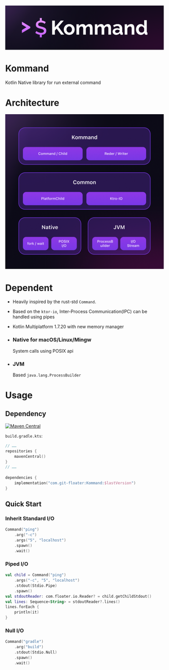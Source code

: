 ![logo](https://raw.githubusercontent.com/floater-git/Artist/main/Kommand/logo.png)

# Kommand

Kotlin Native library for run external command

# Architecture

![architecture](https://raw.githubusercontent.com/floater-git/Artist/main/Kommand/architecture.png)

# Dependent

- Heavily inspired by the rust-std `Command`.
- Based on the `ktor-io`, Inter-Process Communication(IPC) can be handled using pipes
- Kotlin Multiplatform 1.7.20 with new memory manager

- ### Native for macOS/Linux/Mingw

    System calls using POSIX api

- ### JVM

    Based `java.lang.ProcessBuilder`


# Usage

## Dependency

[![Maven Central](https://maven-badges.herokuapp.com/maven-central/com.git-floater/Kommand/badge.svg)](https://maven-badges.herokuapp.com/maven-central/com.git-floater/Kommand)

`build.gradle.kts`:

```kotlin
// ……
repositories {
    mavenCentral()
}
// ……

dependencies {
    implementation("com.git-floater:Kommand:$lastVersion")
}

```

## Quick Start

### Inherit Standard I/O

```kotlin
Command("ping")
    .arg("-c")
    .args("5", "localhost")
    .spawn()
    .wait()
```

### Piped I/O

```kotlin
val child = Command("ping")
    .args("-c", "5", "localhost")
    .stdout(Stdio.Pipe)
    .spawn()
val stdoutReader: com.floater.io.Reader? = child.getChildStdout()
val lines: Sequence<String> = stdoutReader?.lines()
lines.forEach { 
    println(it)
}
```

### Null I/O

```kotlin
Command("gradle")
    .arg("build")
    .stdout(Stdio.Null)
    .spawn()
    .wait()
```
